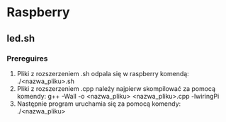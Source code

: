 # Raspberry

## led.sh

### Prereguires
  1. Pliki z rozszerzeniem .sh odpala się w raspberry komendą: ./<nazwa_pliku>.sh
  2. Pliki z rozszerzeniem .cpp należy najpierw skompilować za pomocą komendy: g++ -Wall -o <nazwa_pliku> <nazwa_pliku>.cpp -lwiringPi
  3. Następnie program uruchamia się za pomocą komendy: ./<nazwa_pliku>
